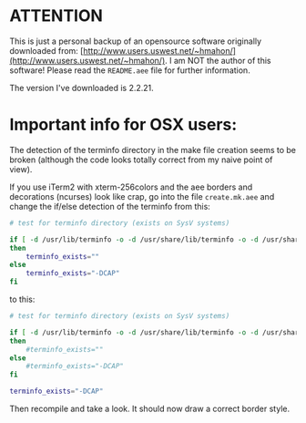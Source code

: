 # ATTENTION

This is just a personal backup of an opensource software originally downloaded from: [http://www.users.uswest.net/~hmahon/](http://www.users.uswest.net/~hmahon/).
I am NOT the author of this software! Please read the `README.aee` file for further information.

The version I've downloaded is 2.2.21.

# Important info for OSX users:

The detection of the terminfo directory in the make file creation seems to be broken (although the code looks totally correct from my naive point of view).

If you use iTerm2 with xterm-256colors and the aee borders and decorations (ncurses) look like crap, go into the file `create.mk.aee` and change the if/else detection of the terminfo from this:

```bash
# test for terminfo directory (exists on SysV systems)

if [ -d /usr/lib/terminfo -o -d /usr/share/lib/terminfo -o -d /usr/share/terminfo ]
then
	terminfo_exists=""
else
	terminfo_exists="-DCAP"
fi
```

to this:

```bash
# test for terminfo directory (exists on SysV systems)

if [ -d /usr/lib/terminfo -o -d /usr/share/lib/terminfo -o -d /usr/share/terminfo ]
then
	#terminfo_exists=""
else
	#terminfo_exists="-DCAP"
fi

terminfo_exists="-DCAP"
```

Then recompile and take a look. It should now draw a correct border style.

